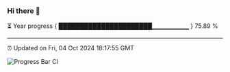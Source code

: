 ### Hi there 👋

⏳ Year progress { ██████████████████████▁▁▁▁▁▁▁▁ } 75.89 %

---

⏰ Updated on Fri, 04 Oct 2024 18:17:55 GMT

![Progress Bar CI](https://github.com/liununu/liununu/workflows/Progress%20Bar%20CI/badge.svg)
